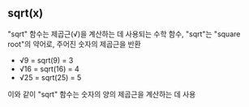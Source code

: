 ## sqrt(x)

"sqrt" 함수는 제곱근(√)을 계산하는 데 사용되는 수학 함수, "sqrt"는 "square root"의 약어로, 주어진 숫자의 제곱근을 반환

- √9 = sqrt(9) = 3
- √16 = sqrt(16) = 4
- √25 = sqrt(25) = 5

이와 같이 "sqrt" 함수는 숫자의 양의 제곱근을 계산하는 데 사용

